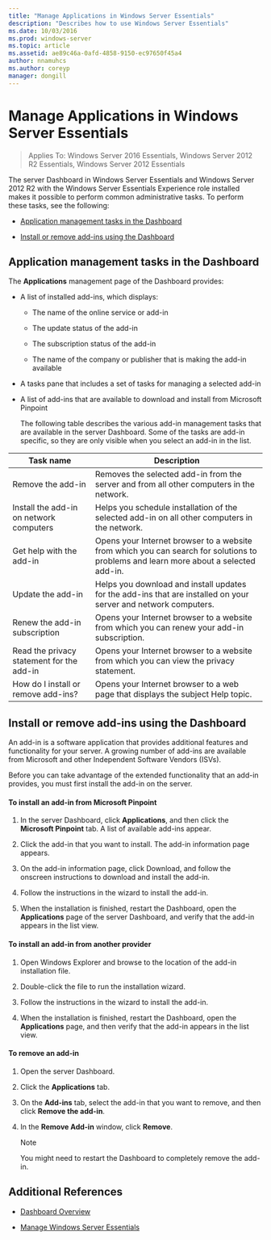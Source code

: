 ```yaml
---
title: "Manage Applications in Windows Server Essentials"
description: "Describes how to use Windows Server Essentials"
ms.date: 10/03/2016
ms.prod: windows-server
ms.topic: article
ms.assetid: ae89c46a-0afd-4858-9150-ec97650f45a4
author: nnamuhcs
ms.author: coreyp
manager: dongill
---
```


# Manage Applications in Windows Server Essentials

>Applies To: Windows Server 2016 Essentials, Windows Server 2012 R2 Essentials, Windows Server 2012 Essentials

 The server Dashboard in Windows Server Essentials and  Windows Server 2012 R2 with the  Windows Server Essentials Experience role installed makes it possible to perform common administrative tasks. To perform these tasks, see the following:

-   [Application management tasks in the Dashboard](Manage-Applications-in-Windows-Server-Essentials.md#BKMK_1)

-   [Install or remove add-ins using the Dashboard](Manage-Applications-in-Windows-Server-Essentials.md#BKMK_2)

##  <a name="BKMK_1"></a> Application management tasks in the Dashboard
 The **Applications** management page of the Dashboard provides:

- A list of installed add-ins, which displays:

  -   The name of the online service or add-in

  -   The update status of the add-in

  -   The subscription status of the add-in

  -   The name of the company or publisher that is making the add-in available

- A tasks pane that includes a set of tasks for managing a selected add-in

- A list of add-ins that are available to download and install from Microsoft Pinpoint

  The following table describes the various add-in management tasks that are available in the server Dashboard. Some of the tasks are add-in specific, so they are only visible when you select an add-in in the list.

|Task name|Description|
|---------------|-----------------|
|Remove the add-in|Removes the selected add-in from the server and from all other computers in the network.|
|Install the add-in on network computers|Helps you schedule installation of the selected add-in on all other computers in the network.|
|Get help with the add-in|Opens your Internet browser to a website from which you can search for solutions to problems and learn more about a selected add-in.|
|Update the add-in|Helps you download and install updates for the add-ins that are installed on your server and network computers.|
|Renew the add-in subscription|Opens your Internet browser to a website from which you can renew your add-in subscription.|
|Read the privacy statement for the add-in|Opens your Internet browser to a website from which you can view the privacy statement.|
|How do I install or remove add-ins?|Opens your Internet browser to a web page that displays the subject Help topic.|

##  <a name="BKMK_2"></a> Install or remove add-ins using the Dashboard
 An add-in is a software application that provides additional features and functionality for your server. A growing number of add-ins are available from Microsoft and other Independent Software Vendors (ISVs).

 Before you can take advantage of the extended functionality that an add-in provides, you must first install the add-in on the server.

#### To install an add-in from Microsoft Pinpoint

1.  In the server Dashboard, click **Applications**, and then click the **Microsoft Pinpoint** tab.  A list of available add-ins appear.

2.  Click the add-in that you want to install. The add-in information page appears.

3.  On the add-in information page, click Download, and follow the onscreen instructions to download and install the add-in.

4.  Follow the instructions in the wizard to install the add-in.

5.  When the installation is finished, restart the Dashboard, open the **Applications** page of the server Dashboard, and verify that the add-in appears in the list view.

#### To install an add-in from another provider

1.  Open Windows Explorer and browse to the location of the add-in installation file.

2.  Double-click the file to run the installation wizard.

3.  Follow the instructions in the wizard to install the add-in.

4.  When the installation is finished, restart the Dashboard, open the **Applications** page, and then verify that the add-in appears in the list view.

#### To remove an add-in

1.  Open the server Dashboard.

2.  Click the **Applications** tab.

3.  On the **Add-ins** tab, select the add-in that you want to remove, and then click **Remove the add-in**.

4.  In the **Remove Add-in** window, click **Remove**.

    > [!NOTE]
    >  You might need to restart the Dashboard to completely remove the add-in.

## Additional References

-   [Dashboard Overview](Overview-of-the-Dashboard-in-Windows-Server-Essentials.md)

-   [Manage Windows Server Essentials](Manage-Windows-Server-Essentials.md)

